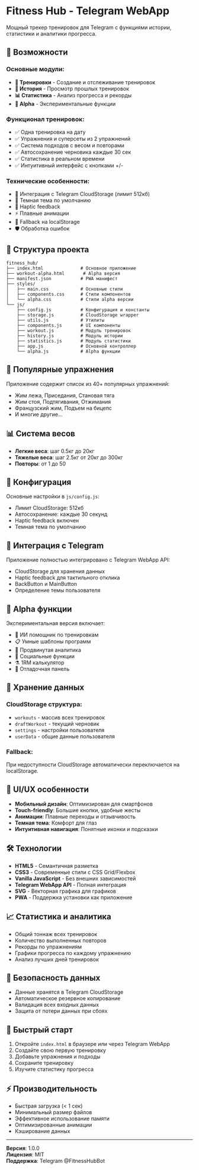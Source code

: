 
# Fitness Hub - Telegram WebApp

Мощный трекер тренировок для Telegram с функциями истории, статистики и аналитики прогресса.

## 🚀 Возможности

### Основные модули:
- **💪 Тренировки** - Создание и отслеживание тренировок
- **📅 История** - Просмотр прошлых тренировок
- **📊 Статистика** - Анализ прогресса и рекорды
- **🚀 Alpha** - Экспериментальные функции

### Функционал тренировок:
- ✅ Одна тренировка на дату
- ✅ Упражнения и суперсеты из 2 упражнений
- ✅ Система подходов с весом и повторами
- ✅ Автосохранение черновика каждые 30 сек
- ✅ Статистика в реальном времени
- ✅ Интуитивный интерфейс с кнопками +/-

### Технические особенности:
- 🔄 Интеграция с Telegram CloudStorage (лимит 512кб)
- 🎨 Темная тема по умолчанию
- 📱 Haptic feedback
- ⚡ Плавные анимации
- 🔄 Fallback на localStorage
- 🛡️ Обработка ошибок

## 📁 Структура проекта

```
fitness_hub/
├── index.html              # Основное приложение
├── workout-alpha.html       # Alpha версия
├── manifest.json           # PWA манифест
├── styles/
│   ├── main.css            # Основные стили
│   ├── components.css      # Стили компонентов
│   └── alpha.css           # Стили alpha версии
└── js/
    ├── config.js           # Конфигурация и константы
    ├── storage.js          # CloudStorage wrapper
    ├── utils.js            # Утилиты
    ├── components.js       # UI компоненты
    ├── workout.js          # Модуль тренировок
    ├── history.js          # Модуль истории
    ├── statistics.js       # Модуль статистики
    ├── app.js              # Основной контроллер
    └── alpha.js            # Alpha функции
```

## 🎯 Популярные упражнения

Приложение содержит список из 40+ популярных упражнений:
- Жим лежа, Приседания, Становая тяга
- Жим стоя, Подтягивания, Отжимания
- Французский жим, Подъем на бицепс
- И многие другие...

## 📊 Система весов

- **Легкие веса**: шаг 0.5кг до 20кг
- **Тяжелые веса**: шаг 2.5кг от 20кг до 300кг
- **Повторы**: от 1 до 50

## 🔧 Конфигурация

Основные настройки в `js/config.js`:
- Лимит CloudStorage: 512кб
- Автосохранение: каждые 30 секунд
- Haptic feedback включен
- Темная тема по умолчанию

## 📱 Интеграция с Telegram

Приложение полностью интегрировано с Telegram WebApp API:
- CloudStorage для хранения данных
- Haptic feedback для тактильного отклика
- BackButton и MainButton
- Определение темы пользователя

## 🚀 Alpha функции

Экспериментальная версия включает:
- 🤖 ИИ помощник по тренировкам
- 📋 Умные шаблоны программ
- 🔬 Продвинутая аналитика
- 👥 Социальные функции
- ⚗️ 1RM калькулятор
- 🐛 Отладочная панель

## 💾 Хранение данных

### CloudStorage структура:
- `workouts` - массив всех тренировок
- `draftWorkout` - текущий черновик
- `settings` - настройки пользователя
- `userData` - общие данные пользователя

### Fallback:
При недоступности CloudStorage автоматически переключается на localStorage.

## 🎨 UI/UX особенности

- **Мобильный дизайн**: Оптимизирован для смартфонов
- **Touch-friendly**: Большие кнопки, удобные жесты
- **Анимации**: Плавные переходы и отзывчивость
- **Темная тема**: Комфорт для глаз
- **Интуитивная навигация**: Понятные иконки и подсказки

## 🛠️ Технологии

- **HTML5** - Семантичная разметка
- **CSS3** - Современные стили с CSS Grid/Flexbox
- **Vanilla JavaScript** - Без внешних зависимостей
- **Telegram WebApp API** - Полная интеграция
- **SVG** - Векторная графика для графиков
- **PWA** - Поддержка установки как приложение

## 📈 Статистика и аналитика

- Общий тоннаж всех тренировок
- Количество выполненных повторов
- Рекорды по упражнениям
- Графики прогресса по каждому упражнению
- Анализ лучших дней тренировок

## 🔐 Безопасность данных

- Данные хранятся в Telegram CloudStorage
- Автоматическое резервное копирование
- Валидация всех входных данных
- Защита от потери данных при сбоях

## 🚀 Быстрый старт

1. Откройте `index.html` в браузере или через Telegram WebApp
2. Создайте свою первую тренировку
3. Добавьте упражнения и подходы
4. Сохраните тренировку
5. Изучите статистику прогресса

## ⚡ Производительность

- Быстрая загрузка (< 1 сек)
- Минимальный размер файлов
- Эффективное использование памяти
- Оптимизированные анимации
- Кэширование данных

---

**Версия**: 1.0.0  
**Лицензия**: MIT  
**Поддержка**: Telegram @FitnessHubBot
